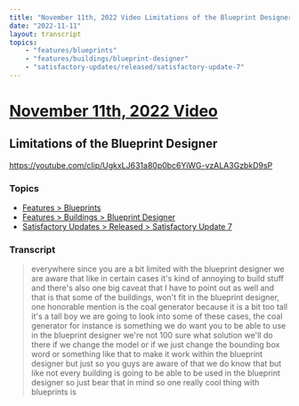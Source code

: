 ```yaml
---
title: "November 11th, 2022 Video Limitations of the Blueprint Designer"
date: "2022-11-11"
layout: transcript
topics:
    - "features/blueprints"
    - "features/buildings/blueprint-designer"
    - "satisfactory-updates/released/satisfactory-update-7"
---
```

# [November 11th, 2022 Video](../2022-11-11.md)
## Limitations of the Blueprint Designer
https://youtube.com/clip/UgkxLJ631a80p0bc6YiWG-vzALA3GzbkD9sP

### Topics
* [Features > Blueprints](../topics/features/blueprints.md)
* [Features > Buildings > Blueprint Designer](../topics/features/buildings/blueprint-designer.md)
* [Satisfactory Updates > Released > Satisfactory Update 7](../topics/satisfactory-updates/released/satisfactory-update-7.md)

### Transcript

> everywhere since you are a bit limited with the blueprint designer we are aware that like in certain cases it's kind of annoying to build stuff and there's also one big caveat that I have to point out as well and that is that some of the buildings, won't fit in the blueprint designer, one honorable mention is the coal generator because it is a bit too tall it's a tall boy we are going to look into some of these cases, the coal generator for instance is something we do want you to be able to use in the blueprint designer we're not 100 sure what solution we'll do there if we change the model or if we just change the bounding box word or something like that to make it work within the blueprint designer but just so you guys are aware of that we do know that but like not every building is going to be able to be used in the blueprint designer so just bear that in mind so one really cool thing with blueprints is
